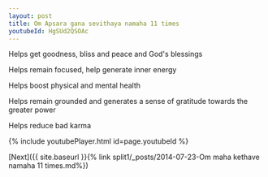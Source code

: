 ```yaml
---
layout: post
title: Om Apsara gana sevithaya namaha 11 times
youtubeId: HgSUd2QSOAc
---
```

 
 
Helps get goodness, bliss and peace and God's blessings
 
Helps remain focused, help generate inner energy 
 
Helps boost physical and mental health 
 
Helps remain grounded and generates a sense of gratitude towards the greater power 
 
Helps reduce bad karma
 
 
 
 


{% include youtubePlayer.html id=page.youtubeId %}
 
[Next]({{ site.baseurl }}{% link  split1/_posts/2014-07-23-Om maha kethave namaha 11 times.md%})
 
